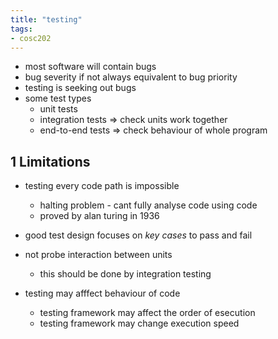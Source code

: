 ```yaml
---
title: "testing"
tags: 
- cosc202
---
```


- most software will contain bugs
- bug severity if not always equivalent to bug priority
- testing is seeking out bugs
- some test types
	- unit tests
	- integration tests ⇒ check units work together
	- end-to-end tests ⇒ check behaviour of whole program

## 1 Limitations
- testing every code path is impossible
	- halting problem - cant fully analyse code using code
	- proved by alan turing in 1936

- good test design focuses on _key cases_ to pass and fail
- not probe interaction between units
	- this should be done by integration testing

- testing may afffect behaviour of code
	- testing framework may affect the order of esecution
	- testing framework may change execution speed
